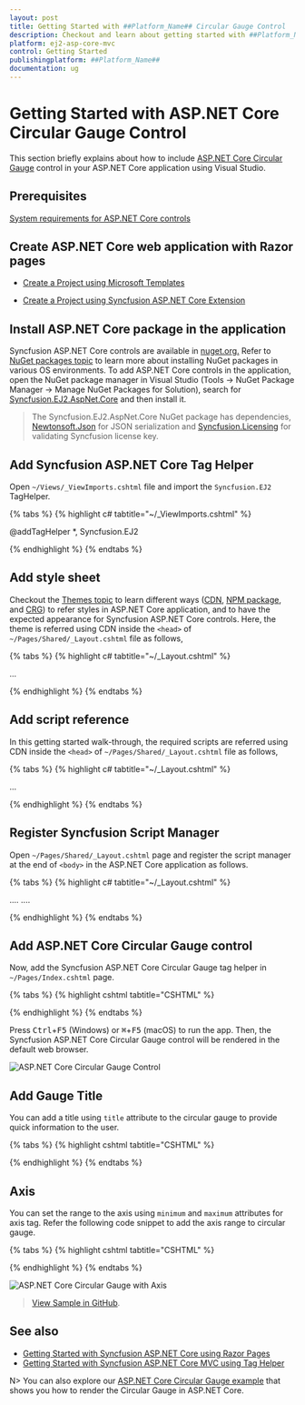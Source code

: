 ```yaml
---
layout: post
title: Getting Started with ##Platform_Name## Circular Gauge Control
description: Checkout and learn about getting started with ##Platform_Name## Circular Gauge control of Syncfusion Essential JS 2 and more details.
platform: ej2-asp-core-mvc
control: Getting Started
publishingplatform: ##Platform_Name##
documentation: ug
---
```


# Getting Started with ASP.NET Core Circular Gauge Control

This section briefly explains about how to include [ASP.NET Core Circular Gauge](https://www.syncfusion.com/aspnet-core-ui-controls/circular-gauge) control in your ASP.NET Core application using Visual Studio.

## Prerequisites

[System requirements for ASP.NET Core controls](https://ej2.syncfusion.com/aspnetcore/documentation/system-requirements/)

## Create ASP.NET Core web application with Razor pages

* [Create a Project using Microsoft Templates](https://docs.microsoft.com/en-us/aspnet/core/tutorials/razor-pages/razor-pages-start?view=aspnetcore-6.0&tabs=visual-studio#create-a-razor-pages-web-app)

* [Create a Project using Syncfusion ASP.NET Core Extension](https://ej2.syncfusion.com/aspnetcore/documentation/getting-started/project-template/)

## Install ASP.NET Core package in the application

Syncfusion ASP.NET Core controls are available in [nuget.org.](https://www.nuget.org/packages?q=syncfusion.EJ2) Refer to [NuGet packages topic](https://ej2.syncfusion.com/aspnetcore/documentation/nuget-packages/) to learn more about installing NuGet packages in various OS environments. To add ASP.NET Core controls in the application, open the NuGet package manager in Visual Studio (Tools → NuGet Package Manager → Manage NuGet Packages for Solution), search for [Syncfusion.EJ2.AspNet.Core](https://www.nuget.org/packages/Syncfusion.EJ2.AspNet.Core/) and then install it.

> The Syncfusion.EJ2.AspNet.Core NuGet package has dependencies, [Newtonsoft.Json](https://www.nuget.org/packages/Newtonsoft.Json/) for JSON serialization and [Syncfusion.Licensing](https://www.nuget.org/packages/Syncfusion.Licensing/) for validating Syncfusion license key.

## Add Syncfusion ASP.NET Core Tag Helper

Open `~/Views/_ViewImports.cshtml` file and import the `Syncfusion.EJ2` TagHelper.

{% tabs %}
{% highlight c# tabtitle="~/_ViewImports.cshtml" %}

@addTagHelper *, Syncfusion.EJ2

{% endhighlight %}
{% endtabs %}

## Add style sheet

Checkout the [Themes topic](https://ej2.syncfusion.com/aspnetcore/documentation/appearance/theme/) to learn different ways ([CDN](https://ej2.syncfusion.com/aspnetcore/documentation/common/adding-script-references#cdn-reference), [NPM package](https://ej2.syncfusion.com/aspnetcore/documentation/common/adding-script-references#node-package-manager-npm), and [CRG](https://ej2.syncfusion.com/aspnetcore/documentation/common/custom-resource-generator/)) to refer styles in ASP.NET Core application, and to have the expected appearance for Syncfusion ASP.NET Core controls. Here, the theme is referred using CDN inside the `<head>` of `~/Pages/Shared/_Layout.cshtml` file as follows,

{% tabs %}
{% highlight c# tabtitle="~/_Layout.cshtml" %}

<head>
    ...
    <!-- Syncfusion ASP.NET Core controls styles -->
    <link rel="stylesheet" href="https://cdn.syncfusion.com/ej2/{{ site.ej2version }}/fluent.css" />
</head>

{% endhighlight %}
{% endtabs %}

## Add script reference

In this getting started walk-through, the required scripts are referred using CDN inside the `<head>` of `~/Pages/Shared/_Layout.cshtml` file as follows,

{% tabs %}
{% highlight c# tabtitle="~/_Layout.cshtml" %}

<head>
    ...
    <!-- Syncfusion ASP.NET Core controls scripts -->
    <script src="https://cdn.syncfusion.com/ej2/{{ site.ej2version }}/dist/ej2.min.js"></script>
</head>

{% endhighlight %}
{% endtabs %}

## Register Syncfusion Script Manager

Open `~/Pages/Shared/_Layout.cshtml` page and register the script manager <ejs-script> at the end of `<body>` in the ASP.NET Core application as follows. 

{% tabs %}
{% highlight c# tabtitle="~/_Layout.cshtml" %}

<body>
    ....
    ....
    <!-- Syncfusion ASP.NET Core Script Manager -->
    <ejs-scripts></ejs-scripts>
</body>

{% endhighlight %}
{% endtabs %}

## Add ASP.NET Core Circular Gauge control

Now, add the Syncfusion ASP.NET Core Circular Gauge tag helper in `~/Pages/Index.cshtml` page.

{% tabs %}
{% highlight cshtml tabtitle="CSHTML" %}

<ejs-circulargauge id="gauge">
</ejs-circulargauge>

{% endhighlight %}
{% endtabs %}

Press <kbd>Ctrl</kbd>+<kbd>F5</kbd> (Windows) or <kbd>⌘</kbd>+<kbd>F5</kbd> (macOS) to run the app. Then, the Syncfusion ASP.NET Core Circular Gauge control will be rendered in the default web browser.

![ASP.NET Core Circular Gauge Control](images/circulargauge-control.png)

## Add Gauge Title

You can add a title using `title` attribute to the circular gauge to provide quick information to the user.

{% tabs %}
{% highlight cshtml tabtitle="CSHTML" %}

<ejs-circulargauge id="circular" title="Speed">
</ejs-circulargauge>

{% endhighlight %}
{% endtabs %}

## Axis

You can set the range to the axis using `minimum` and `maximum` attributes for axis tag. Refer the following code snippet to add the axis range to circular gauge.

{% tabs %}
{% highlight cshtml tabtitle="CSHTML" %}

<ejs-circulargauge id="circular" title="speed">
    <e-circulargauge-axes>
        <e-circulargauge-axis startAngle="240" endAngle="120" minimum="0" maximum="120" radius="90%">
        </e-circulargauge-axis>
    </e-circulargauge-axes>
</ejs-circulargauge>

{% endhighlight %}
{% endtabs %}

![ASP.NET Core Circular Gauge with Axis](images/circulargauge-with-axis.png)

> [View Sample in GitHub](https://github.com/SyncfusionExamples/ASP-NET-Core-Getting-Started-Examples/tree/main/CircularGauge/ASP.NET%20Core%20Tag%20Helper%20Examples).

## See also

* [Getting Started with Syncfusion ASP.NET Core using Razor Pages](https://ej2.syncfusion.com/aspnetcore/documentation/getting-started/razor-pages/)
* [Getting Started with Syncfusion ASP.NET Core MVC using Tag Helper](https://ej2.syncfusion.com/aspnetcore/documentation/getting-started/aspnet-core-mvc-taghelper)

N> You can also explore our [ASP.NET Core Circular Gauge example](https://ej2.syncfusion.com/aspnetcore/CircularGauge/Default#/bootstrap5) that shows you how to render the Circular Gauge in ASP.NET Core.